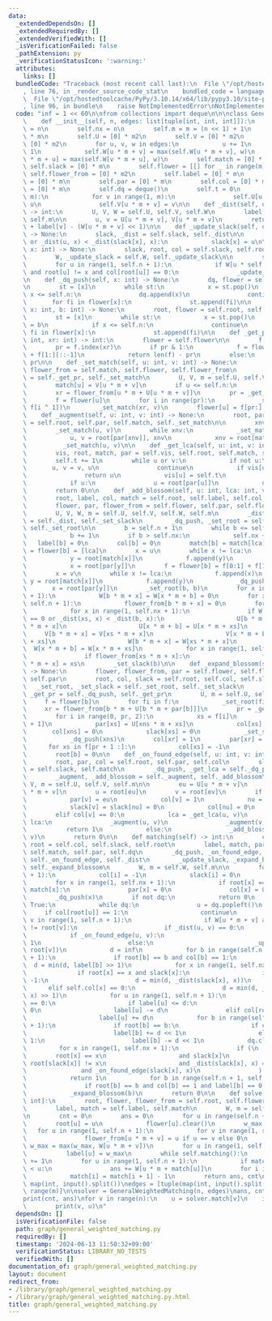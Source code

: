 ```yaml
---
data:
  _extendedDependsOn: []
  _extendedRequiredBy: []
  _extendedVerifiedWith: []
  _isVerificationFailed: false
  _pathExtension: py
  _verificationStatusIcon: ':warning:'
  attributes:
    links: []
  bundledCode: "Traceback (most recent call last):\n  File \"/opt/hostedtoolcache/PyPy/3.10.14/x64/lib/pypy3.10/site-packages/onlinejudge_verify/documentation/build.py\"\
    , line 76, in _render_source_code_stat\n    bundled_code = language.bundle(\n\
    \  File \"/opt/hostedtoolcache/PyPy/3.10.14/x64/lib/pypy3.10/site-packages/onlinejudge_verify/languages/python.py\"\
    , line 96, in bundle\n    raise NotImplementedError\nNotImplementedError\n"
  code: "inf = 1 << 60\n\nfrom collections import deque\n\n\nclass GeneralWeightedMatching:\n\
    \    def __init__(self, n, edges: list[tuple[int, int, int]]):\n        self.n\
    \ = n\n        self.nx = n\n        self.m = m = (n << 1) + 1\n        m2 = m\
    \ * m\n        self.U = [0] * m2\n        self.V = [0] * m2\n        self.W =\
    \ [0] * m2\n        for u, v, w in edges:\n            u += 1\n            v +=\
    \ 1\n            self.W[u * m + v] = max(self.W[u * m + v], w)\n            self.W[v\
    \ * m + u] = max(self.W[v * m + u], w)\n        self.match = [0] * m\n       \
    \ self.slack = [0] * m\n        self.flower = [[] for _ in range(m)]\n       \
    \ self.flower_from = [0] * m2\n        self.label = [0] * m\n        self.root\
    \ = [0] * m\n        self.par = [0] * m\n        self.col = [0] * m\n        self.vis\
    \ = [0] * m\n        self.dq = deque()\n        self.t = 0\n        for u in range(1,\
    \ m):\n            for v in range(1, m):\n                self.U[u * m + v] =\
    \ u\n                self.V[u * m + v] = v\n\n    def _dist(self, u: int, v: int)\
    \ -> int:\n        U, V, W = self.U, self.V, self.W\n        label, m = self.label,\
    \ self.m\n\n        u, v = U[u * m + v], V[u * m + v]\n        return label[u]\
    \ + label[v] - (W[u * m + v] << 1)\n\n    def _update_slack(self, u: int, x: int)\
    \ -> None:\n        slack, _dist = self.slack, self._dist\n\n        if not slack[x]\
    \ or _dist(u, x) < _dist(slack[x], x):\n            slack[x] = u\n\n    def _set_slack(self,\
    \ x: int) -> None:\n        slack, root, col = self.slack, self.root, self.col\n\
    \        W, _update_slack = self.W, self._update_slack\n\n        slack[x] = 0\n\
    \        for u in range(1, self.n + 1):\n            if W[u * self.m + x] > 0\
    \ and root[u] != x and col[root[u]] == 0:\n                _update_slack(u, x)\n\
    \n    def _dq_push(self, x: int) -> None:\n        dq, flower = self.dq, self.flower\n\
    \n        st = [x]\n        while st:\n            x = st.pop()\n            if\
    \ x <= self.n:\n                dq.append(x)\n                continue\n     \
    \       for fi in flower[x]:\n                st.append(fi)\n\n    def _set_root(self,\
    \ x: int, b: int) -> None:\n        root, flower = self.root, self.flower\n\n\
    \        st = [x]\n        while st:\n            x = st.pop()\n            root[x]\
    \ = b\n            if x <= self.n:\n                continue\n            for\
    \ fi in flower[x]:\n                st.append(fi)\n\n    def _get_pr(self, b:\
    \ int, xr: int) -> int:\n        flower = self.flower\n\n        f = flower[b]\n\
    \        pr = f.index(xr)\n        if pr & 1:\n            f = flower[b] = f[0:1]\
    \ + f[1:][::-1]\n            return len(f) - pr\n        else:\n            return\
    \ pr\n\n    def _set_match(self, u: int, v: int) -> None:\n        match, flower,\
    \ flower_from = self.match, self.flower, self.flower_from\n        _get_pr, _set_match\
    \ = self._get_pr, self._set_match\n        U, V, m = self.U, self.V, self.m\n\n\
    \        match[u] = V[u * m + v]\n        if u <= self.n:\n            return\n\
    \        xr = flower_from[u * m + U[u * m + v]]\n        pr = _get_pr(u, xr)\n\
    \        f = flower[u]\n        for i in range(pr):\n            _set_match(f[i],\
    \ f[i ^ 1])\n        _set_match(xr, v)\n        flower[u] = f[pr:] + f[:pr]\n\n\
    \    def _augment(self, u: int, v: int) -> None:\n        root, par, match, _set_match\
    \ = self.root, self.par, self.match, self._set_match\n\n        xnv = root[match[u]]\n\
    \        _set_match(u, v)\n        while xnv:\n            _set_match(xnv, root[par[xnv]])\n\
    \            u, v = root[par[xnv]], xnv\n            xnv = root[match[u]]\n  \
    \          _set_match(u, v)\n\n    def _get_lca(self, u: int, v: int) -> int:\n\
    \        vis, root, match, par = self.vis, self.root, self.match, self.par\n\n\
    \        self.t += 1\n        while u or v:\n            if not u:\n         \
    \       u, v = v, u\n                continue\n            if vis[u] == self.t:\n\
    \                return u\n            vis[u] = self.t\n            u = root[match[u]]\n\
    \            if u:\n                u = root[par[u]]\n            u, v = v, u\n\
    \        return 0\n\n    def _add_blossom(self, u: int, lca: int, v: int) -> None:\n\
    \        root, label, col, match = self.root, self.label, self.col, self.match\n\
    \        flower, par, flower_from = self.flower, self.par, self.flower_from\n\
    \        U, V, W, m = self.U, self.V, self.W, self.m\n        _dist, _set_slack\
    \ = self._dist, self._set_slack\n        _dq_push, _set_root = self._dq_push,\
    \ self._set_root\n\n        b = self.n + 1\n        while b <= self.nx and root[b]:\n\
    \            b += 1\n        if b > self.nx:\n            self.nx += 1\n     \
    \   label[b] = 0\n        col[b] = 0\n        match[b] = match[lca]\n        f\
    \ = flower[b] = [lca]\n        x = u\n        while x != lca:\n            f.append(x)\n\
    \            y = root[match[x]]\n            f.append(y)\n            _dq_push(y)\n\
    \            x = root[par[y]]\n        f = flower[b] = f[0:1] + f[1:][::-1]\n\
    \        x = v\n        while x != lca:\n            f.append(x)\n           \
    \ y = root[match[x]]\n            f.append(y)\n            _dq_push(y)\n     \
    \       x = root[par[y]]\n        _set_root(b, b)\n        for x in range(1, self.nx\
    \ + 1):\n            W[b * m + x] = W[x * m + b] = 0\n        for x in range(1,\
    \ self.n + 1):\n            flower_from[b * m + x] = 0\n        for xs in f:\n\
    \            for x in range(1, self.nx + 1):\n                if W[b * m + x]\
    \ == 0 or _dist(xs, x) < _dist(b, x):\n                    U[b * m + x] = U[xs\
    \ * m + x]\n                    U[x * m + b] = U[x * m + xs]\n               \
    \     V[b * m + x] = V[xs * m + x]\n                    V[x * m + b] = V[x * m\
    \ + xs]\n                    W[b * m + x] = W[xs * m + x]\n                  \
    \  W[x * m + b] = W[x * m + xs]\n            for x in range(1, self.n + 1):\n\
    \                if flower_from[xs * m + x]:\n                    flower_from[b\
    \ * m + x] = xs\n        _set_slack(b)\n\n    def _expand_blossom(self, b: int)\
    \ -> None:\n        flower, flower_from, par = self.flower, self.flower_from,\
    \ self.par\n        root, col, slack = self.root, self.col, self.slack\n     \
    \   _set_root, _set_slack = self._set_root, self._set_slack\n        _dq_push,\
    \ _get_pr = self._dq_push, self._get_pr\n        U, m = self.U, self.m\n\n   \
    \     f = flower[b]\n        for fi in f:\n            _set_root(fi, fi)\n   \
    \     xr = flower_from[b * m + U[b * m + par[b]]]\n        pr = _get_pr(b, xr)\n\
    \        for i in range(0, pr, 2):\n            xs = f[i]\n            xns = f[i\
    \ + 1]\n            par[xs] = U[xns * m + xs]\n            col[xs] = 1\n     \
    \       col[xns] = 0\n            slack[xs] = 0\n            _set_slack(xns)\n\
    \            _dq_push(xns)\n        col[xr] = 1\n        par[xr] = par[b]\n  \
    \      for xs in f[pr + 1 :]:\n            col[xs] = -1\n            _set_slack(xs)\n\
    \        root[b] = 0\n\n    def _on_found_edge(self, u: int, v: int) -> int:\n\
    \        root, par, col = self.root, self.par, self.col\n        slack, match\
    \ = self.slack, self.match\n        _dq_push, _get_lca = self._dq_push, self._get_lca\n\
    \        _augment, _add_blossom = self._augment, self._add_blossom\n        U,\
    \ V, m = self.U, self.V, self.m\n\n        eu = U[u * m + v]\n        ev = V[u\
    \ * m + v]\n        u = root[eu]\n        v = root[ev]\n        if col[v] == -1:\n\
    \            par[v] = eu\n            col[v] = 1\n            nu = root[match[v]]\n\
    \            slack[v] = slack[nu] = 0\n            col[nu] = 0\n            _dq_push(nu)\n\
    \        elif col[v] == 0:\n            lca = _get_lca(u, v)\n            if not\
    \ lca:\n                _augment(u, v)\n                _augment(v, u)\n     \
    \           return 1\n            else:\n                _add_blossom(u, lca,\
    \ v)\n        return 0\n\n    def matching(self) -> int:\n        col, slack,\
    \ root = self.col, self.slack, self.root\n        label, match, par, dq = self.label,\
    \ self.match, self.par, self.dq\n        _dq_push, _on_found_edge, _dist = self._dq_push,\
    \ self._on_found_edge, self._dist\n        _update_slack, _expand_blossom = self._update_slack,\
    \ self._expand_blossom\n        W, m = self.W, self.m\n\n        for i in range(self.nx\
    \ + 1):\n            col[i] = -1\n            slack[i] = 0\n        dq.clear()\n\
    \        for x in range(1, self.nx + 1):\n            if root[x] == x and not\
    \ match[x]:\n                par[x] = 0\n                col[x] = 0\n        \
    \        _dq_push(x)\n        if not dq:\n            return 0\n        while\
    \ True:\n            while dq:\n                u = dq.popleft()\n           \
    \     if col[root[u]] == 1:\n                    continue\n                for\
    \ v in range(1, self.n + 1):\n                    if W[u * m + v] and root[u]\
    \ != root[v]:\n                        if _dist(u, v) == 0:\n                \
    \            if _on_found_edge(u, v):\n                                return\
    \ 1\n                        else:\n                            _update_slack(u,\
    \ root[v])\n            d = inf\n            for b in range(self.n + 1, self.nx\
    \ + 1):\n                if root[b] == b and col[b] == 1:\n                  \
    \  d = min(d, label[b] >> 1)\n            for x in range(1, self.nx + 1):\n  \
    \              if root[x] == x and slack[x]:\n                    if col[x] ==\
    \ -1:\n                        d = min(d, _dist(slack[x], x))\n              \
    \      elif self.col[x] == 0:\n                        d = min(d, _dist(slack[x],\
    \ x) >> 1)\n            for u in range(1, self.n + 1):\n                if col[root[u]]\
    \ == 0:\n                    if label[u] <= d:\n                        return\
    \ 0\n                    label[u] -= d\n                elif col[root[u]] == 1:\n\
    \                    label[u] += d\n            for b in range(self.n + 1, self.nx\
    \ + 1):\n                if root[b] == b:\n                    if col[b] == 0:\n\
    \                        label[b] += d << 1\n                    elif col[b] ==\
    \ 1:\n                        label[b] -= d << 1\n            dq.clear()\n   \
    \         for x in range(1, self.nx + 1):\n                if (\n            \
    \        root[x] == x\n                    and slack[x]\n                    and\
    \ root[slack[x]] != x\n                    and _dist(slack[x], x) == 0\n     \
    \               and _on_found_edge(slack[x], x)\n                ):\n        \
    \            return 1\n            for b in range(self.n + 1, self.nx + 1):\n\
    \                if root[b] == b and col[b] == 1 and label[b] == 0:\n        \
    \            _expand_blossom(b)\n        return 0\n\n    def solve(self) -> tuple[int,\
    \ int]:\n        root, flower, flower_from = self.root, self.flower, self.flower_from\n\
    \        label, match = self.label, self.match\n        W, m = self.W, self.m\n\
    \n        cnt = 0\n        ans = 0\n        for u in range(self.n + 1):\n    \
    \        root[u] = u\n            flower[u].clear()\n        w_max = 0\n     \
    \   for u in range(1, self.n + 1):\n            for v in range(1, self.n + 1):\n\
    \                flower_from[u * m + v] = u if u == v else 0\n               \
    \ w_max = max(w_max, W[u * m + v])\n        for u in range(1, self.n + 1):\n \
    \           label[u] = w_max\n        while self.matching():\n            cnt\
    \ += 1\n        for u in range(1, self.n + 1):\n            if match[u] and match[u]\
    \ < u:\n                ans += W[u * m + match[u]]\n        for i in range(self.n):\n\
    \            match[i] = match[i + 1] - 1\n        return ans, cnt\n\n\nn, m =\
    \ map(int, input().split())\nedges = [tuple(map(int, input().split())) for _ in\
    \ range(m)]\n\nsolver = GeneralWeightedMatching(n, edges)\nans, cnt = solver.solve()\n\
    print(cnt, ans)\nfor v in range(n):\n    u = solver.match[v]\n    if u > v:\n\
    \        print(v, u)\n"
  dependsOn: []
  isVerificationFile: false
  path: graph/general_weighted_matching.py
  requiredBy: []
  timestamp: '2024-06-13 11:50:32+09:00'
  verificationStatus: LIBRARY_NO_TESTS
  verifiedWith: []
documentation_of: graph/general_weighted_matching.py
layout: document
redirect_from:
- /library/graph/general_weighted_matching.py
- /library/graph/general_weighted_matching.py.html
title: graph/general_weighted_matching.py
---
```

